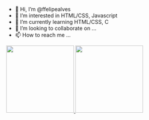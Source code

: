 - 👋 Hi, I’m @ffelipealves
- 👀 I’m interested in HTML/CSS, Javascript
- 🌱 I’m currently learning HTML/CSS, C
- 💞️ I’m looking to collaborate on ...
- 📫 How to reach me ...

<div>
  <a href="https://github.com/ffelipealves">
  <img height="180em" src="https://github-readme-stats.vercel.app/api?username=ffelipealves&show_icons=true&theme=dark&include_all_commits=true&count_private=true"/>
  <img height="180em" src="https://github-readme-stats.vercel.app/api/top-langs/?username=ffelipealves&layout=compact&langs_count=7&theme=dark"/>
</div>

<!---
ffelipealves/ffelipealves is a ✨ special ✨ repository because its `README.md` (this file) appears on your GitHub profile.
You can click the Preview link to take a look at your changes.
--->
